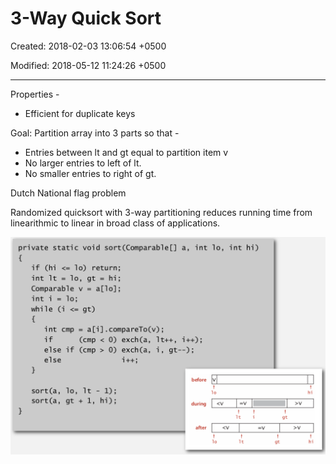 # 3-Way Quick Sort

Created: 2018-02-03 13:06:54 +0500

Modified: 2018-05-12 11:24:26 +0500

---

Properties -

- Efficient for duplicate keys

Goal: Partition array into 3 parts so that -

- Entries between lt and gt equal to partition item v
- No larger entries to left of lt.
- No smaller entries to right of gt.

Dutch National flag problem

Randomized quicksort with 3-way partitioning reduces running time from linearithmic to linear in broad class of applications.

![image](media/3-Way-Quick-Sort-image1.png)
